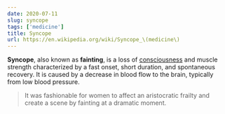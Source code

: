 ```yaml
---
date: 2020-07-11
slug: syncope
tags: ['medicine']
title: Syncope
url: https://en.wikipedia.org/wiki/Syncope_\(medicine\)
---
```

**Syncope**, also known as **fainting**, is a loss of [consciousness](https://en.wikipedia.org/wiki/Consciousness "Consciousness") and muscle strength characterized by a fast onset, short duration, and spontaneous recovery. It is caused by a decrease in blood flow to the brain, typically from low blood pressure.

> It was fashionable for women to affect an aristocratic frailty and create a scene by fainting at a dramatic moment.